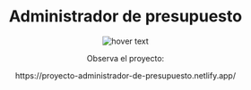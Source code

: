 <h1 align="center"> Administrador de presupuesto </h1>

<p align="center">
  <img src="https://lh3.googleusercontent.com/bwSpU4MX-GIgaxw_YtzFz-6ejtW7sUn2qYULnqu-F1LRCB3onf_TwzDEnVYkyLQTQFrfeqoYx98-LotuG2L9yT0QAoh_PIj4yJbIaqkQph-NUQvnpdVFwiTccq9RDvgi2pO3twVv2g9nzCCUNzQn2fcwbT4vzTBq9LY6Id56tr8XE8uaPvtK04d76aYPrcGUOt03QdtopTrrZ3Y3rM272N2E0yuKL2oHkWTyPW5IS3n_99eUVeT6uz_AFZAQFANbUkC-PfeK7uYrKSUi61JcEi4XDC6BVwHLqh79CVHCFlpk7Kbm0qJpZUr_tKaU-KlseQu8PCRn9IeV2YmBGRqSbRgwT0T8ZisQd-TylFFZX64dNRrKr7qxN8EqQDUMFACNIw1qwVy2M8iZHyrrNdiL4ow77hdJf6x2clp5UZOf1xbaIm_D4LKQjyKjxRuXfNuzGqON4cAZGGK8he_yq6-cuKAcpU496tjyqO9vWpf3Pk-9HGLAV32UMj05jtMrmnVh-wvOWVT69W7m_7oDDVWGVcA6ksYYOi5Z-WgMj4T3R_kOQJxTbhk3YDbfLWjZ24e_wH21aV_9Z7Ke7IYNcl7lguRBgYV2snj6gLDj4xBA7AZxuoVLcbVAu2dCVOxPWpDUdjpPzRFswYROHE2hQLTQDQ1h5XTGZZNp56F35PXXO3r6rGnCHDMwd_vQEBJkn5P4M-GSoa_5-aq_SdwA_PDYJVlDYw=w528-h242-no?authuser=0" title="hover text">
</p>


<p align="center"> Observa el proyecto: </p>

<p align="center"> https://proyecto-administrador-de-presupuesto.netlify.app/ </p>
